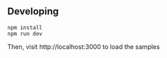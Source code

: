 

## Developing

    npm install 
    npm run dev

Then, visit http://localhost:3000 to load the samples

